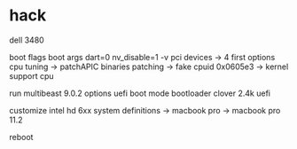 # hack
dell 3480

boot flags
boot args dart=0 nv_disable=1 -v
pci devices -> 4 first options
cpu tuning -> patchAPIC
binaries patching -> fake cpuid 0x0605e3 -> kernel support cpu

run multibeast 9.0.2
options
uefi boot mode
bootloader clover 2.4k uefi

customize
intel hd 6xx
system definitions -> macbook pro -> macbook pro 11.2

reboot
